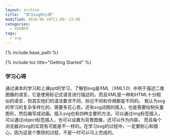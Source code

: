 ```yaml
---
layout: archive
title:  "学习svg的心得"
modified: 2018-06-19T21:00:-22:00
categories: 
  - SVG制作
tags:
  - svg
---
```


{% include base_path %}

{% include toc title="Getting Started" %}

### 学习心得

通过课本的学习和上课ppt的学习，了解到svg是XML（XML1.0）中用于描述二维图像的语言，它是使用标记式语言进行描述的。而且XML是一种和HTML十分相似的语言，但其实他们的语法要求不同、标记不同和作用都是不同的。
我认为svg的学习的复杂多样化的，需要多花心思。还有svg动图的插入，也是需要绘制矢量图形，然后编写成动画。插入svg也有四种主要的方法，可以通过img标签插入，可以通过object标签插入，也可以设置为背景图像，还可以作为内联。
而且每个浏览器对svg的实现有可能是不一样的。在学习svg的过程中，一定要耐心和细心，因为这是个繁琐的过程，不是一时可以马上完成的。

